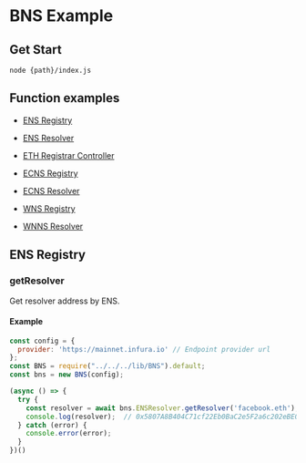 # BNS Example

## Get Start

```
node {path}/index.js
```

## Function examples

- [ENS Registry](ENS/Registry/index.js)
- [ENS Resolver](ENS/Resolver/index.js)
- [ETH Registrar Controller](ENS/ETHRegistrarController/index.js)

- [ECNS Registry](ECNS/Registry/index.js)
- [ECNS Resolver](ECNS/Resolver/index.js)

- [WNS Registry](WNS/Registry/index.js)
- [WNNS Resolver](WNS/Resolver/index.js)


## ENS Registry 

### getResolver
Get resolver address by ENS.

#### Example

```javascript
const config = {
  provider: 'https://mainnet.infura.io' // Endpoint provider url
};
const BNS = require("../../../lib/BNS").default;
const bns = new BNS(config);

(async () => {
  try {
    const resolver = await bns.ENSResolver.getResolver('facebook.eth');
    console.log(resolver);  // 0x5807A8B404C71cf22Eb0BaC2e5F2a6c202eBE0a1
  } catch (error) {
    console.error(error);
  }
})()
```
